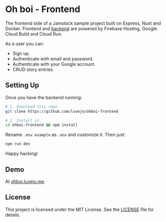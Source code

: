 # Oh boi - Frontend

The frontend side of a Jamstack sample project built on Express, Nuxt and Docker. Frontend and [backend][1] are powered by Firebase Hosting, Google Cloud Build and Cloud Run.

As a user you can:

- Sign up.
- Authenticate with email and password.
- Authenticate with your Google account.
- CRUD story entries.


## Setting Up

Once you have the backend running:

```bash
# 1. Download this repo.
git clone https://github.com/luvejo/ohboi-frontend

# 2. Install it.
cd ohboi-frontend && npm install
```

Rename `.env.example` as `.env` and customize it. Then just:

```bash
npm run dev
```

Happy hacking!

## Demo

At [ohboi.luvejo.me](https://ohboi.luvejo.me).

## License

This project is licensed under the MIT License. See the [LICENSE](LICENSE) file for details.


[1]: https://github.com/luvejo/ohboi-backend
